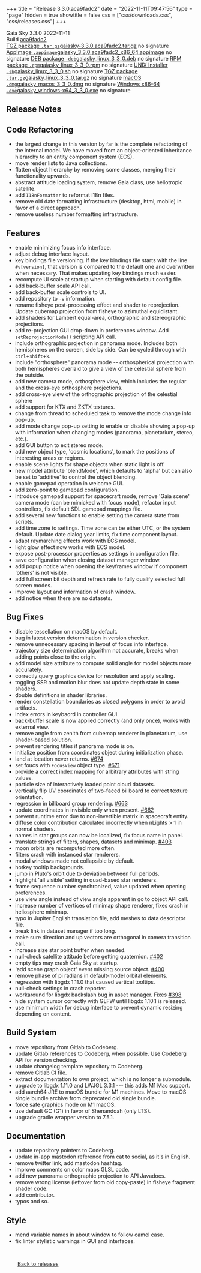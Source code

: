 +++
title = "Release 3.3.0.aca9fadc2"
date = "2022-11-11T09:47:56"
type = "page"
hidden = true
showtitle = false
css = ["css/downloads.css", "css/releases.css"]
+++

<div class="download-container">
<div id="download-title">
<i class="gs-mdi-tag"></i>
Gaia Sky <span class="downloads-version">3.3.0</span> 
<time class="downloads-releasedate" datetime="2022-11-11T09:47:56" title="Published: 2022-11-11T09:47:56"><i class="gs-mdi-calendar"></i> 2022-11-11</time>
<div class="downloads-build">Build <a href='https://codeberg.org/gaiasky/gaiasky/commit/aca9fadc2' target='_blank'>aca9fadc2</a></div></div>
<div class="download-section">
<a href="https://gaia.ari.uni-heidelberg.de/gaiasky/releases/3.3.0.aca9fadc2/gaiasky-3.3.0.aca9fadc2.tar.gz" class="download-button"><i class="gs-mdi-zip-box icon-button"></i> TGZ package <code>.tar.gz</code><span class="download-sub">gaiasky-3.3.0.aca9fadc2.tar.gz</span></a>
<span class="signature">no signature</span>
<a href="https://gaia.ari.uni-heidelberg.de/gaiasky/releases/3.3.0.aca9fadc2/gaiasky_3.3.0.aca9fadc2_x86_64.appimage" class="download-button"><i class="gs-material-symbols-box icon-button"></i> AppImage <code>.appimage</code><span class="download-sub">gaiasky_3.3.0.aca9fadc2_x86_64.appimage</span></a>
<span class="signature">no signature</span>
<a href="https://gaia.ari.uni-heidelberg.de/gaiasky/releases/3.3.0.aca9fadc2/gaiasky_linux_3_3_0.deb" class="download-button"><i class="gs-mdi-debian icon-button"></i> DEB package <code>.deb</code><span class="download-sub">gaiasky_linux_3_3_0.deb</span></a>
<span class="signature">no signature</span>
<a href="https://gaia.ari.uni-heidelberg.de/gaiasky/releases/3.3.0.aca9fadc2/gaiasky_linux_3_3_0.rpm" class="download-button"><i class="gs-mdi-fedora icon-button"></i> RPM package <code>.rpm</code><span class="download-sub">gaiasky_linux_3_3_0.rpm</span></a>
<span class="signature">no signature</span>
<a href="https://gaia.ari.uni-heidelberg.de/gaiasky/releases/3.3.0.aca9fadc2/gaiasky_linux_3_3_0.sh" class="download-button"><i class="gs-token-unix icon-button"></i> UNIX Installer <code>.sh</code><span class="download-sub">gaiasky_linux_3_3_0.sh</span></a>
<span class="signature">no signature</span>
<a href="https://gaia.ari.uni-heidelberg.de/gaiasky/releases/3.3.0.aca9fadc2/gaiasky_linux_3_3_0.tar.gz" class="download-button"><i class="gs-mdi-zip-box icon-button"></i> TGZ package <code>.tar.gz</code><span class="download-sub">gaiasky_linux_3_3_0.tar.gz</span></a>
<span class="signature">no signature</span>
<a href="https://gaia.ari.uni-heidelberg.de/gaiasky/releases/3.3.0.aca9fadc2/gaiasky_macos_3_3_0.dmg" class="download-button"><i class="gs-fa6-brands-apple icon-button"></i> macOS <code>.dmg</code><span class="download-sub">gaiasky_macos_3_3_0.dmg</span></a>
<span class="signature">no signature</span>
<a href="https://gaia.ari.uni-heidelberg.de/gaiasky/releases/3.3.0.aca9fadc2/gaiasky_windows-x64_3_3_0.exe" class="download-button"><i class="gs-fa6-brands-windows icon-button"></i> Windows x86-64 <code>.exe</code><span class="download-sub">gaiasky_windows-x64_3_3_0.exe</span></a>
<span class="signature">no signature</span>
</div>
</div>

<section class="release-notes">

# Release Notes


## Code Refactoring
- the largest change in this version by far is the complete refactoring of the internal model. We have moved from an object-oriented inheritance hierarchy to an entity component system (ECS).
- move render lists to Java collections. 
- flatten object hierarchy by removing some classes, merging their functionality upwards. 
- abstract attitude loading system, remove Gaia class, use heliotropic satellite. 
- add `I18nFormatter` to reformat i18n files. 
- remove old date formatting infrastructure (desktop, html, mobile) in favor of a direct approach. 
- remove useless number formatting infrastructure. 

## Features
- enable minimizing focus info interface.
- adjust debug interface layout. 
- key bindings file versioning. If the key bindings file starts with the line `#v[version]`, that version is compared to the default one and overwritten when necessary. That makes updating key bindings much easier. 
- recompute UI scale at startup when starting with default config file.
- add back-buffer scale API call. 
- add back-buffer scale controls to UI. 
- add repository to `-v` information. 
- rename fisheye post-processing effect and shader to reprojection. Update cubemap projection from fisheye to azimuthal equidistant. 
- add shaders for Lambert equal-area, orthographic and stereographic projections. 
- add re-projection GUI drop-down in preferences window. Add `setReprojectionMode()` scripting API call. 
- include orthographic projection in panorama mode. Includes both hemispheres on the screen, side by side. Can be cycled through with `ctrl`+`shift`+`k`. 
- Include "orthosphere" panorama mode -- orthospherical projection with both hemispheres overlaid to give a view of the celestial sphere from the outside. 
- add new camera mode, orthosphere view, which includes the regular and the cross-eye orthosphere projections. 
- add cross-eye view of the orthographic projection of the celestial sphere 
- add support for KTX and ZKTX textures. 
- change from thread to scheduled task to remove the mode change info pop-up. 
- add mode change pop-up setting to enable or disable showing a pop-up with information when changing modes (panorama, planetarium, stereo, etc.). 
- add GUI button to exit stereo mode. 
- add new object type, 'cosmic locations', to mark the positions of interesting areas or regions. 
- enable scene lights for shape objects when static light is off. 
- new model attribute 'blendMode', which defaults to 'alpha' but can also be set to 'additive' to control the object blending. 
- enable gamepad operation in welcome GUI. 
- add zero-point to gamepad configuration. 
- introduce gamepad support for spacecraft mode, remove 'Gaia scene' camera mode (can be mimicked with focus mode), refactor input controllers, fix default SDL gamepad mappings file. 
- add several new functions to enable setting the camera state from scripts. 
- add time zone to settings. Time zone can be either UTC, or the system default. Update date dialog year limits, fix time component layout. 
- adapt raymarching effects work with ECS model. 
- light glow effect now works with ECS model. 
- expose post-processor properties as settings in configuration file. 
- save configuration when closing dataset manager window. 
- add popup notice when opening the keyframes window if component 'others' is not visible. 
- add full screen bit depth and refresh rate to fully qualify selected full screen modes. 
- improve layout and information of crash window. 
- add notice when there are no datasets. 

## Bug Fixes
- disable tessellation on macOS by default. 
- bug in latest version determination in version checker. 
- remove unnecessary spacing in layout of focus info interface. 
- trajectory size determination algorithm not accurate, breaks when adding points close to the origin. 
- add model size attribute to compute solid angle for model objects more accurately. 
- correctly query graphics device for resolution and apply scaling. 
- toggling SSR and motion blur does not update depth state in some shaders. 
- double definitions in shader libraries. 
- render constellation boundaries as closed polygons in order to avoid artifacts. 
- index errors in keybaord in controller GUI. 
- back-buffer scale is now applied correctly (and only once), works with external view. 
- remove angle from zenith from cubemap renderer in planetarium, use shader-based solution. 
- prevent rendering titles if panorama mode is on. 
- initialize position from coordinates object during initialization phase. 
- land at location never returns. [#674](https://codeberg.org/gaiasky/gaiasky/issues/674) 
- set foucs with `FocusView` object type. [#671](https://codeberg.org/gaiasky/gaiasky/issues/671) 
- provide a correct index mapping for arbitrary attributes with string values. 
- particle size of interactively loaded point cloud datasets. 
- vertically flip UV coordinates of two-faced billboard to correct texture orientation. 
- regression in billboard group rendering. [#663](https://codeberg.org/gaiasky/gaiasky/issues/663) 
- update coordinates in invisible only when present. [#662](https://codeberg.org/gaiasky/gaiasky/issues/662) 
- prevent runtime error due to non-invertible matrix in spacecraft entity. 
- diffuse color contribution calculated incorrectly when nLights > 1 in normal shaders. 
- names in star groups can now be localized, fix focus name in panel. 
- translate strings of filters, shapes, datasets and minimap. [#403](https://codeberg.org/gaiasky/gaiasky/issues/403) 
- moon orbits are recomputed more often. 
- filters crash with instanced star renderers. 
- modal windows made not collapsible by default. 
- hotkey tooltip backgrounds. 
- jump in Pluto's orbit due to deviation between full periods. 
- highlight 'all visible' setting in quad-based star renderers. 
- frame sequence number synchronized, value updated when opening preferences. 
- use view angle instead of view angle apparent in go to object API call. 
- increase number of vertices of minimap shape renderer, fixes crash in heliosphere minimap. 
- typo in Jupiter English translation file, add meshes to data descriptor file. 
- break link in dataset manager if too long. 
- make sure direction and up vectors are orthogonal in camera transition call. 
- increase size star point buffer when needed. 
- null-check satellite attitude before getting quaternion. [#402](https://codeberg.org/gaiasky/gaiasky/issues/402) 
- empty tips may crash Gaia Sky at startup. 
- 'add scene graph object' event missing source object. [#400](https://codeberg.org/gaiasky/gaiasky/issues/400) 
- remove phase of pi radians in default-model orbital elements. 
- regression with libgdx 1.11.0 that caused vertical tooltips. 
- null-check settings in crash reporter. 
- workaround for libgdx backslash bug in asset manager. Fixes [#398](https://codeberg.org/gaiasky/gaiasky/issues/398) 
- hide system cursor correctly with GLFW until libgdx 1.10.1 is released. 
- use minimum width for debug interface to prevent dynamic resizing depending on content. 

## Build System
- move repository from Gitlab to Codeberg.
- update Gitlab references to Codeberg, when possible. Use Codeberg API for version checking. 
- update changelog template repository to Codeberg. 
- remove Gitlab CI file. 
- extract documentation to own project, which is no longer a submodule. 
- upgrade to libgdx 1.11.0 and LWJGL 3.3.1 --- this adds M1 Mac support. 
- add aarch64 JRE to macOS bundle for M1 machines. Move to macOS single bundle archive from deprecated old single bundle. 
- force safe graphics mode on M1 macOS. 
- use default GC (G1) in favor of Shenandoah (only LTS). 
- upgrade gradle wrapper version to 7.5.1. 

## Documentation
- update repository pointers to Codeberg. 
- update in-app mastodon reference from cat to social, as it's in English. 
- remove twitter link, add mastodon hashtag. 
- improve comments on color maps GLSL code. 
- add new panorama orthographic projection to API Javadocs. 
- remove wrong license (leftover from old copy-paste) in fisheye fragment shader code. 
- add contributor.
- typos and so. 

## Style
- mend variable names in about window to follow camel case. 
- fix linter stylistic warnings in GUI and interfaces. 
</section>


<p class="center-text" style="padding: 30px;"><a href="/downloads/releases"><i class="gs-mdi-arrow-left-bold-circle"></i> Back to releases</a>
</p>
